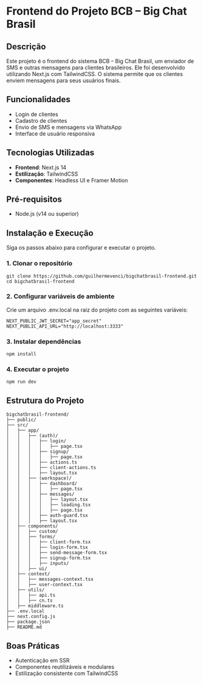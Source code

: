 # Frontend do Projeto BCB – Big Chat Brasil

## Descrição

Este projeto é o frontend do sistema BCB – Big Chat Brasil, um enviador de SMS e outras mensagens para clientes brasileiros. Ele foi desenvolvido utilizando Next.js com TailwindCSS. O sistema permite que os clientes enviem mensagens para seus usuários finais.

## Funcionalidades

- Login de clientes
- Cadastro de clientes
- Envio de SMS e mensagens via WhatsApp
- Interface de usuário responsiva

## Tecnologias Utilizadas

- **Frontend**: Next.js 14
- **Estilização**: TailwindCSS
- **Componentes**: Headless UI e Framer Motion

## Pré-requisitos

- Node.js (v14 ou superior)

## Instalação e Execução

Siga os passos abaixo para configurar e executar o projeto.

### 1. Clonar o repositório

```
git clone https://github.com/guilhermevenci/bigchatbrasil-frontend.git
cd bigchatbrasil-frontend
```

### 2. Configurar variáveis de ambiente

Crie um arquivo .env.local na raiz do projeto com as seguintes variáveis:

```
NEXT_PUBLIC_JWT_SECRET="app_secret"
NEXT_PUBLIC_API_URL="http://localhost:3333"
```

### 3. Instalar dependências

```
npm install
```

### 4. Executar o projeto

```
npm run dev
```

## Estrutura do Projeto

```
bigchatbrasil-frontend/
├── public/
├── src/
│   ├── app/
│   │   ├── (auth)/
│   │   │   ├── login/
│   │   │   │   ├── page.tsx
│   │   │   ├── signup/
│   │   │   │   ├── page.tsx
│   │   │   ├── actions.ts
│   │   │   ├── client-actions.ts
│   │   │   ├── layout.tsx
│   │   ├── (workspace)/
│   │   │   ├── dashboard/
│   │   │   │   ├── page.tsx
│   │   │   ├── messages/
│   │   │   │   ├── layout.tsx
│   │   │   │   ├── loading.tsx
│   │   │   │   ├── page.tsx
│   │   │   ├── auth-guard.tsx
│   │   │   ├── layout.tsx
│   ├── components/
│   │   ├── custom/
│   │   ├── forms/
│   │   │   ├── client-form.tsx
│   │   │   ├── login-form.tsx
│   │   │   ├── send-message-form.tsx
│   │   │   ├── signup-form.tsx
│   │   │   ├── inputs/
│   │   ├── ui/
│   ├── context/
│   │   ├── messages-context.tsx
│   │   ├── user-context.tsx
│   ├── utils/
│   │   ├── api.ts
│   │   ├── cn.ts
│   ├── middleware.ts
├── .env.local
├── next.config.js
├── package.json
├── README.md
```

## Boas Práticas

- Autenticação em SSR
- Componentes reutilizáveis e modulares
- Estilização consistente com TailwindCSS

